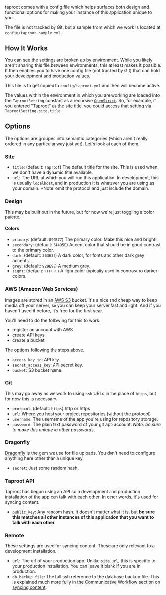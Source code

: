 taproot comes with a config file which helps surfaces both design and functional options for making your instance of this application unique to you.

The file is not tracked by Git, but a sample from which we work is located at `config/taproot.sample.yml`.

How It Works
----------------

You can see the settings are broken up by environment. While you likely aren't sharing this file between environments, this at least makes it possible. It then enables you to have one config file (not tracked by Git) that can hold your development and production values.

This file is to get copied to `config/taproot.yml` and then will become active.

The values within the environment in which you are working are loaded into the `TaprootSetting` constant as a recursive [`OpenStruct`](http://www.ruby-doc.org/stdlib-2.0/libdoc/ostruct/rdoc/OpenStruct.html). So, for example, if you entered "Taproot" as the site title, you could access that setting via `TaprootSetting.site.title`.

Options
----------------

The options are grouped into semantic categories (which aren't really ordered in any particular way just yet). Let's look at each of them.

### Site

* `title`: (default: `Taproot`) The default title for the site. This is used when we don't have a dynamic title available.
* `url`: The URL at which you will run this application. In development, this is usually `localhost`, and in production it is whatever you are using as your domain. *Note: omit the protocol and just include the domain.

### Design

This may be built out in the future, but for now we're just toggling a color palette.

#### Colors

* `primary`: (default: `099B77`) The primary color. Make this nice and bright!
* `secondary`: (default: `34495E`) Accent color that should be in good contrast to the primary color.
* `dark`: (default: `363636`) A dark color, for fonts and other dark grey accents.
* `grey`: (default: `929E9E`) A medium grey.
* `light`: (default: `FFFFFF`) A light color typically used in contrast to darker colors.

### AWS (Amazon Web Services)

Images are stored in an [AWS S3](http://aws.amazon.com/s3/) bucket. It's a nice and cheap way to keep media off your server, so you can keep your server fast and light. And if you haven't used it before, it's free for the first year.

You'll need to do the following for this to work:

* register an account with AWS
* create API keys
* create a bucket

The options following the steps above.

* `access_key_id`: API key.
* `secret_access_key`: API secret key.
* `bucket`: S3 bucket name.

### Git

This may go away as we work to using `ssh` URLs in the place of `https`, but for now this is necessary.

* `protocol`: (default: `https`) http or https
* `url`: Where you host your project repositories (without the protocol)
* `username`: The username of the app you're using for repository storage.
* `password`: The plain text password of your git app account. *Note: be sure to make this unique to other passwords*.

### Dragonfly

[Dragonfly](https://github.com/markevans/dragonfly) is the gem we use for file uploads. You don't need to configure anything here other than a unique key.

* `secret`: Just some random hash.

### Taproot API

Taproot has begun using an API so a development and production installation of the app can talk with each other. In other words, it's used for syncing content.

* `public_key`: Any random hash. It doesn't matter what it is, but **be sure this matches all other instances of this application that you want to talk with each other.**

### Remote

These settings are used for syncing content. These are only relevant to a development installation.

* `url`:  The url of your production app. Unlike `site.url`, this is specific to your production installation. You can leave it blank if you are in production.
* `db_backup_file`: The full ssh reference to the database backup file. This is explained much more fully in the Communicative Workflow section on [syncing content](/docs/communicative_workflow).

